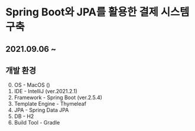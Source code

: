 # Spring Boot와 JPA를 활용한 결제 시스템 구축
## 2021.09.06 ~

## 개발 환경
0. OS - MacOS ()
1. IDE - IntelliJ (ver.2021.2.1)
2. Framework - Spring Boot (ver.2.5.4)
3. Template Engine - Thymeleaf
4. JPA - Spring Data JPA
5. DB - H2
6. Build Tool - Gradle
